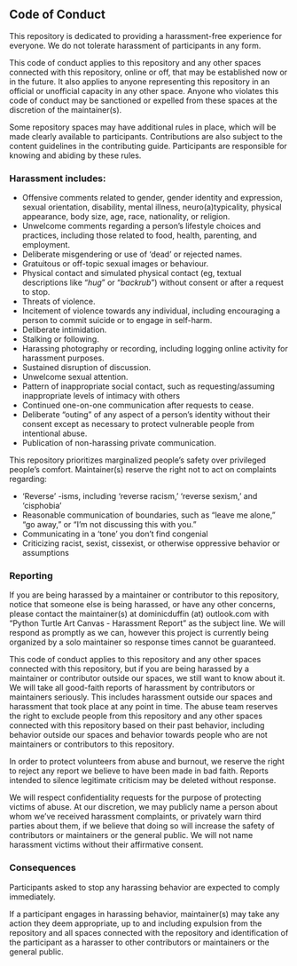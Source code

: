 ## Code of Conduct

This repository is dedicated to providing a harassment-free experience for everyone. We do not tolerate harassment of participants in any form.

This code of conduct applies to this repository and any other spaces connected with this repository, online or off, that may be established now or in the future. It also applies to anyone representing this repository in an official or unofficial capacity in any other space. Anyone who violates this code of conduct may be sanctioned or expelled from these spaces at the discretion of the maintainer(s).

Some repository spaces may have additional rules in place, which will be made clearly available to participants. Contributions are also subject to the content guidelines in the contributing guide. Participants are responsible for knowing and abiding by these rules.

### Harassment includes:

- Offensive comments related to gender, gender identity and expression, sexual orientation, disability, mental illness, neuro(a)typicality, physical appearance, body size, age, race, nationality, or religion.
- Unwelcome comments regarding a person’s lifestyle choices and practices, including those related to food, health, parenting, and employment.
- Deliberate misgendering or use of ‘dead’ or rejected names.
- Gratuitous or off-topic sexual images or behaviour.
- Physical contact and simulated physical contact (eg, textual descriptions like “*hug*” or “*backrub*”) without consent or after a request to stop.
- Threats of violence.
- Incitement of violence towards any individual, including encouraging a person to commit suicide or to engage in self-harm.
- Deliberate intimidation.
- Stalking or following.
- Harassing photography or recording, including logging online activity for harassment purposes.
- Sustained disruption of discussion.
- Unwelcome sexual attention.
- Pattern of inappropriate social contact, such as requesting/assuming inappropriate levels of intimacy with others
- Continued one-on-one communication after requests to cease.
- Deliberate “outing” of any aspect of a person’s identity without their consent except as necessary to protect vulnerable people from intentional abuse.
- Publication of non-harassing private communication.

This repository prioritizes marginalized people’s safety over privileged people’s comfort. Maintainer(s) reserve the right not to act on complaints regarding:

- ‘Reverse’ -isms, including ‘reverse racism,’ ‘reverse sexism,’ and ‘cisphobia’
- Reasonable communication of boundaries, such as “leave me alone,” “go away,” or “I’m not discussing this with you.”
- Communicating in a ‘tone’ you don’t find congenial
- Criticizing racist, sexist, cissexist, or otherwise oppressive behavior or assumptions

### Reporting
If you are being harassed by a maintainer or contributor to this repository, notice that someone else is being harassed, or have any other concerns, please contact the maintainer(s) at dominicduffin (at) outlook.com with “Python Turtle Art Canvas - Harassment Report” as the subject line. We will respond as promptly as we can, however this project is currently being organized by a solo maintainer so response times cannot be guaranteed.

This code of conduct applies to this repository and any other spaces connected with this repository, but if you are being harassed by a maintainer or contributor outside our spaces, we still want to know about it. We will take all good-faith reports of harassment by contributors or maintainers seriously. This includes harassment outside our spaces and harassment that took place at any point in time. The abuse team reserves the right to exclude people from this repository and any other spaces connected with this repository based on their past behavior, including behavior outside our spaces and behavior towards people who are not maintainers or contributors to this repository.

In order to protect volunteers from abuse and burnout, we reserve the right to reject any report we believe to have been made in bad faith. Reports intended to silence legitimate criticism may be deleted without response.

We will respect confidentiality requests for the purpose of protecting victims of abuse. At our discretion, we may publicly name a person about whom we’ve received harassment complaints, or privately warn third parties about them, if we believe that doing so will increase the safety of contributors or maintainers or the general public. We will not name harassment victims without their affirmative consent.

### Consequences
Participants asked to stop any harassing behavior are expected to comply immediately.

If a participant engages in harassing behavior, maintainer(s) may take any action they deem appropriate, up to and including expulsion from the repository and all spaces connected with the repository and identification of the participant as a harasser to other contributors or maintainers or the general public.
